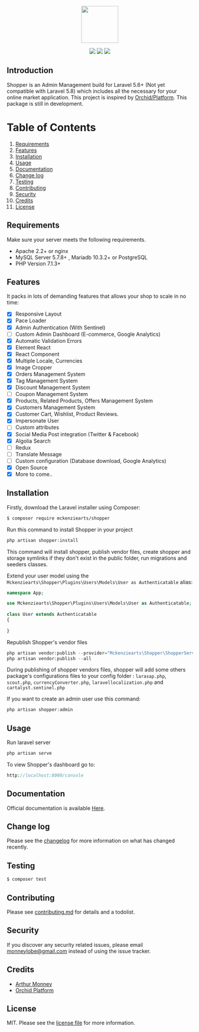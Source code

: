 <p align="center"><img height="100px" src="https://pix.watch/k_qldx/tNOUs0.png"></p>

<p align="center">
<a href="https://travis-ci.org/mckenziearts/shopper"><img src="https://travis-ci.org/mckenziearts/shopper.png?branch=master"></a>
<a href="https://packagist.org/packages/mckenziearts/shopper"><img src="https://img.shields.io/packagist/v/mckenziearts/shopper.svg?style=flat-square"></a>
<a href="https://packagist.org/packages/mckenziearts/shopper"><img src="https://img.shields.io/packagist/dt/mckenziearts/shopper.svg?style=flat-square"></a>
</p>

## Introduction

Shopper is an Admin Management build for Laravel 5.6+ (Not yet compatible with Laravel 5.8) which includes all the necessary for your online market application. This project is inspired by [Orchid/Platform](https://github.com/orchidsoftware/platform).
This package is still in development.

# Table of Contents

1. [Requirements](#requirements)
2. [Features](#features)
3. [Installation](#installation)
4. [Usage](#usage)
5. [Documentation](#documentation)
6. [Change log](#change-log)
7. [Testing](#testing)
8. [Contributing](#contributing)
9. [Security](#security)
10. [Credits](#credits) 
11. [License](#license)

## Requirements
Make sure your server meets the following requirements.

-   Apache 2.2+ or nginx
-   MySQL Server 5.7.8+ , Mariadb 10.3.2+ or PostgreSQL
-   PHP Version 7.1.3+

## Features
It packs in lots of demanding features that allows your shop to scale in no time:

- [x] Responsive Layout
- [x] Pace Loader
- [x] Admin Authentication (With Sentinel)
- [ ] Custom Admin Dashboard (E-commerce, Google Analytics)
- [x] Automatic Validation Errors
- [x] Element React
- [x] React Component
- [x] Multiple Locale, Currencies
- [x] Image Cropper
- [x] Orders Management System
- [x] Tag Management System
- [x] Discount Management System
- [ ] Coupon Management System
- [x] Products, Related Products, Offers Management System
- [x] Customers Management System
- [x] Customer Cart, Wishlist, Product Reviews.
- [x] Impersonate User
- [ ] Custom attributes
- [x] Social Media Post integration (Twitter & Facebook)
- [x] Algolia Search
- [ ] Redux
- [ ] Translate Message
- [ ] Custom configuration (Database download, Google Analytics)
- [x] Open Source
- [x] More to come..

## Installation

Firstly, download the Laravel installer using Composer:
``` bash  
$ composer require mckenziearts/shopper  
```
Run this command to install Shopper in your project
```php
php artisan shopper:install
```
This command will install shopper, publish vendor files, create shopper and storage symlinks if they don't exist in the public folder, run migrations and seeders classes.

Extend your user model using the `Mckenziearts\Shopper\Plugins\Users\Models\User as Authenticatable` alias:

```php
namespace App;

use Mckenziearts\Shopper\Plugins\Users\Models\User as Authenticatable;  
  
class User extends Authenticatable  
{  
  
}

```

Republish Shopper's vendor files
```php
php artisan vendor:publish --provider="Mckenziearts\Shopper\ShopperServiceProvider"
php artisan vendor:publish --all
```

During publishing of shopper vendors files, shopper will add some others package's configurations files to your config folder : `larasap.php`, `scout.php`, `currencyConverter.php`, `laravellocalization.php` and `cartalyst.sentinel.php`

If you want to create an admin user use this command:
```php
php artisan shopper:admin
```

## Usage

Run laravel server
```php
php artisan serve
```

To view Shopper's dashboard go to:
```php
http://localhost:8000/console
```

## Documentation
Official documentation is available [Here](https://shopper.gitbook.io/docs).


## Change log  
  
Please see the [changelog](changelog.md) for more information on what has changed recently.  
  
## Testing  
  
``` bash  
$ composer test  
```  
  
## Contributing  
  
Please see [contributing.md](contributing.md) for details and a todolist.  
  
## Security  
  
If you discover any security related issues, please email monneylobe@gmail.com instead of using the issue tracker.  
  
## Credits  
  
- [Arthur Monney](https://twitter.com/monneyarthur)
- [Orchid Platform](https://github.com/orchidsoftware/platform)
  
## License  
  
MIT. Please see the [license file](license.md) for more information.  
  
[link-packagist]: https://packagist.org/packages/mckenziearts/shopper
[link-downloads]: https://packagist.org/packages/mckenziearts/shopper
